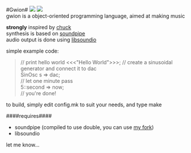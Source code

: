 #Gwion#
![](http://b.repl.ca/v1/version-pre--alpha-red.png)
![](http://b.repl.ca/v1/language-C-green.png)  
gwion is a object-oriented programming language, aimed at making music

**strongly** inspired by [chuck](http://chuck.stanford.edu/)  
synthesis is based on [soundpipe](http://paulbatchelor.github.io/proj/soundpipe.html)  
audio output is done using [libsoundio](http://libsound.io/)  

simple example code:
> // print hello world
>	<<<"Hello World">>>;
> // create a sinusoidal generator and connect it to dac  
> SinOsc s => dac;  
> // let one minute pass  
> 5::second => now;  
> // you're done!

to build, simply edit config.mk to suit your needs, and type make

####requires####
* soundpipe (compiled to use double, you can use [my fork](https://github.com/fennecdjay/Soundpipe))
* libsoundio

let me know...
